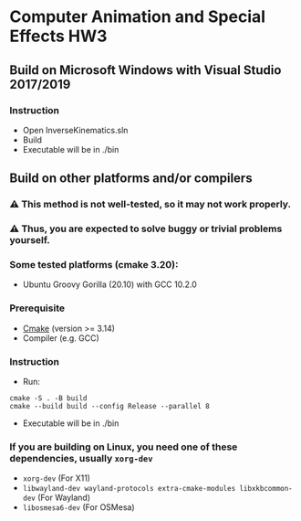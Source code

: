 # Computer Animation and Special Effects HW3

## Build on Microsoft Windows with Visual Studio 2017/2019

### Instruction

- Open InverseKinematics.sln
- Build
- Executable will be in ./bin

## Build on other platforms and/or compilers

### :warning: **This method is not well-tested, so it may not work properly.**

### :warning: **Thus, you are expected to solve buggy or trivial problems yourself.**

### Some tested platforms (cmake 3.20):

- Ubuntu Groovy Gorilla (20.10) with GCC   10.2.0

### Prerequisite

- [Cmake](https://cmake.org) (version >= 3.14)
- Compiler (e.g. GCC)

### Instruction

- Run:
```bash=
cmake -S . -B build
cmake --build build --config Release --parallel 8
```
- Executable will be in ./bin

### If you are building on Linux, you need one of these dependencies, usually `xorg-dev`

- `xorg-dev` (For X11)
- `libwayland-dev wayland-protocols extra-cmake-modules libxkbcommon-dev` (For Wayland)
- `libosmesa6-dev` (For OSMesa)

